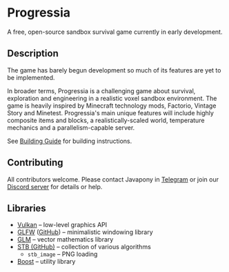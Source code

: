 # Progressia
A free, open-source sandbox survival game currently in early development.

## Description

The game  has barely  begun development  so much  of its  features are yet to be
implemented.

In broader terms, Progressia  is a challenging game  about survival, exploration
and engineering  in a realistic voxel  sandbox environment. The game  is heavily
inspired  by Minecraft  technology mods, Factorio, Vintage Story  and  Minetest.
Progressia's  main  unique  features will  include  highly  composite  items and
blocks,  a    realistically-scaled   world,  temperature    mechanics   and    a
parallelism-capable server.

See [Building Guide](docs/BuildingGuide.md) for building instructions.

## Contributing

All contributors welcome. Please contact Javapony in
    [Telegram](https://t.me/javapony)
or join our
    [Discord server](https://discord.gg/M4ukyPYgGP)
for details or help.

## Libraries
  - [Vulkan](https://vulkan.org/) – low-level graphics API
  - [GLFW](https://www.glfw.org/)
      ([GitHub](https://github.com/glfw/glfw)) – minimalistic  windowing library
  - [GLM](https://github.com/g-truc/glm) – vector mathematics library
  - [STB  (GitHub)](https://github.com/nothings/stb)  –  collection  of  various
      algorithms
      - `stb_image` – PNG loading
  - [Boost](https://www.boost.org/) – utility library
